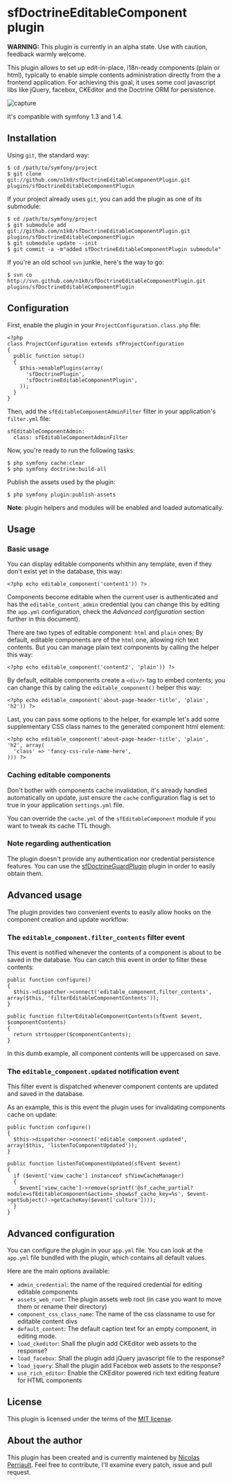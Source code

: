 sfDoctrineEditableComponent plugin
==================================

**WARNING:** This plugin is currently in an alpha state. Use with caution, feedback warmly welcome.

This plugin allows to set up edit-in-place, i18n-ready components (plain or html), typically to enable simple contents administration directly from the a frontend application. For achieving this goal, it uses some cool javascript libs like jQuery, facebox, CKEditor and the Doctrine ORM for persistence.

![capture](http://files.droplr.com/files/6619162/NMP8V.cap.png "Capture")

It's compatible with symfony 1.3 and 1.4.

Installation
------------

Using `git`, the standard way:

    $ cd /path/to/symfony/project
    $ git clone git://github.com/n1k0/sfDoctrineEditableComponentPlugin.git plugins/sfDoctrineEditableComponentPlugin

If your project already uses `git`, you can add the plugin as one of its submodule:

    $ cd /path/to/symfony/project
    $ git submodule add git://github.com/n1k0/sfDoctrineEditableComponentPlugin.git plugins/sfDoctrineEditableComponentPlugin
    $ git submodule update --init
    $ git commit -a -m"added sfDoctrineEditableComponentPlugin submodule"

If you're an old school `svn` junkie, here's the way to go:

    $ svn co http://svn.github.com/n1k0/sfDoctrineEditableComponentPlugin.git plugins/sfDoctrineEditableComponentPlugin

Configuration
-------------

First, enable the plugin in your `ProjectConfiguration.class.php` file:

    <?php
    class ProjectConfiguration extends sfProjectConfiguration
    {
      public function setup()
      {
        $this->enablePlugins(array(
          'sfDoctrinePlugin',
          'sfDoctrineEditableComponentPlugin',
        ));
      }
    }

Then, add the `sfEditableComponentAdminFilter` filter in your application's `filter.yml` file:

    sfEditableComponentAdmin:
      class: sfEditableComponentAdminFilter

Now, you're ready to run the following tasks:

    $ php symfony cache:clear
    $ php symfony doctrine:build-all

Publish the assets used by the plugin:

    $ php symfony plugin:publish-assets

**Note**: plugin helpers and modules will be enabled and loaded automatically.

Usage
-----

### Basic usage

You can display editable components whithin any template, even if they don't exist yet in the database, this way:

    <?php echo editable_component('content1')) ?>

Components become editable when the current user is authenticated and has the `editable_content_admin` credential (you can change this by editing the `app.yml` configuration, check the *Advanced configuration* section further in this document).

There are two types of editable component: `html` and `plain` ones; By default, editable components are of the `html` one, allowing rich text contents. But you can manage plain text components by calling the helper this way:

    <?php echo editable_component('content2', 'plain')) ?>

By default, editable components create a `<div/>` tag to embed contents; you can change this by caling the `editable_component()` helper this way:

    <?php echo editable_component('about-page-header-title', 'plain', 'h2')) ?>

Last, you can pass some options to the helper, for example let's add some supplementary CSS class names to the generated component html element:

    <?php echo editable_component('about-page-header-title', 'plain', 'h2', array(
      'class' => 'fancy-css-rule-name-here',
    ))) ?>

### Caching editable components

Don't bother with components cache invalidation, it's already handled automatically on update, just ensure the `cache` configuration flag is set to true in your application `settings.yml` file. 

You can override the `cache.yml` of the `sfEditableComponent` module if you want to tweak its cache TTL though.

### Note regarding authentication

The plugin doesn't provide any authentication nor credential persistence features. You can use the [sfDoctrineGuardPlugin](http://www.symfony-project.org/plugins/sfDoctrineGuardPlugin) plugin in order to easily obtain them.

Advanced usage
--------------

The plugin provides two convenient events to easily allow hooks on the component creation and update workflow:

### The `editable_component.filter_contents` filter event

This event is notified whenever the contents of a component is about to be saved in the database. You can catch this event in order to filter these contents:

    public function configure()
    {
      $this->dispatcher->connect('editable_component.filter_contents', array($this, 'filterEditableComponentContents'));
    }

    public function filterEditableComponentContents(sfEvent $event, $componentContents)
    {
      return strtoupper($componentContents);
    }

In this dumb example, all component contents will be uppercased on save.

### The `editable_component.updated` notification event

This filter event is dispatched whenever component contents are updated and saved in the database.

As an example, this is this event the plugin uses for invalidating components cache on update:

    public function configure()
    {
      $this->dispatcher->connect('editable_component.updated', array($this, 'listenToComponentUpdated'));
    }
    
    public function listenToComponentUpdated(sfEvent $event)
    {
      if ($event['view_cache'] instanceof sfViewCacheManager)
      {
        $event['view_cache']->remove(sprintf('@sf_cache_partial?module=sfEditableComponent&action=_show&sf_cache_key=%s', $event->getSubject()->getCacheKey($event['culture'])));
      }
    }

Advanced configuration
----------------------

You can configure the plugin in your `app.yml` file. You can look at the `app.yml` file bundled with the plugin, which contains all default values. 

Here are the main options available:

 - `admin_credential`: the name of the required credential for editing editable components
 - `assets_web_root`: The plugin assets web root (in case you want to move them or rename their directory)
 - `component_css_class_name`: The name of the css classname to use for editable content divs
 - `default_content`: The default caption text for an empty component, in editing mode.
 - `load_ckeditor`: Shall the plugin add CKEditor web assets to the response?
 - `load_facebox`: Shall the plugin add jQuery javascript file to the response?
 - `load_jquery`: Shall the plugin add Facebox web assets to the response?
 - `use_rich_editor`: Enable the CKEditor powered rich text editing feature for HTML components

License
-------

This plugin is licensed under the terms of the [MIT license](http://en.wikipedia.org/wiki/MIT_License).

About the author
----------------

This plugin has been created and is currently maintened by [Nicolas Perriault](http://github.com/n1k0). Feel free to contribute, I'll examine every patch, issue and pull request.